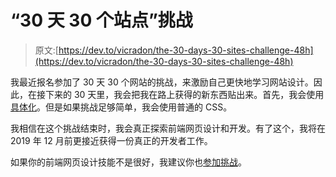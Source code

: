 # “30 天 30 个站点”挑战

> 原文:[https://dev.to/vicradon/the-30-days-30-sites-challenge-48h](https://dev.to/vicradon/the-30-days-30-sites-challenge-48h)

我最近报名参加了 30 天 30 个网站的挑战，来激励自己更快地学习网站设计。因此，在接下来的 30 天里，我会把我在路上获得的新东西贴出来。首先，我会使用[具体化](https://materializecss.com)。但是如果挑战足够简单，我会使用普通的 CSS。

我相信在这个挑战结束时，我会真正探索前端网页设计和开发。有了这个，我将在 2019 年 12 月前更接近获得一份真正的开发者工作。

如果你的前端网页设计技能不是很好，我建议你也[参加挑战](https://www.subscribepage.com/30days30sites)。